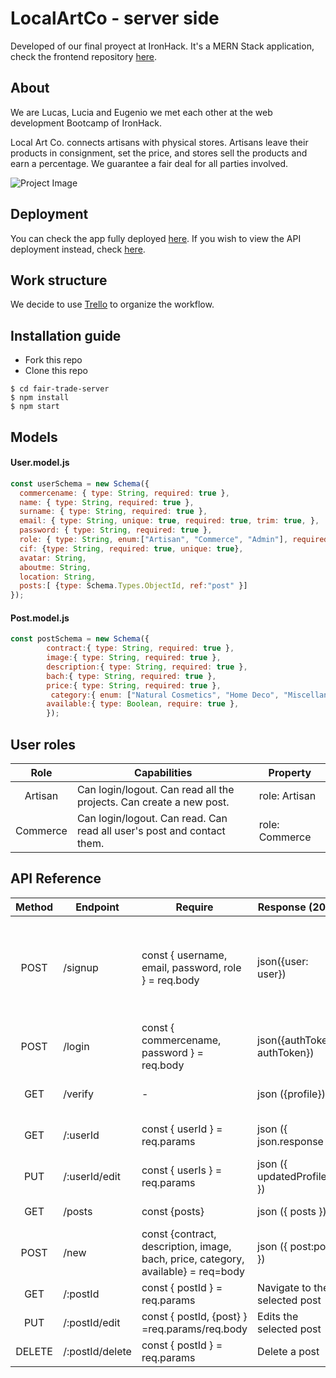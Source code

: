# LocalArtCo - server side
Developed of our final proyect at IronHack. It's a MERN Stack application, check the frontend repository [here](https://github.com/eoGimenez/fair-trade-client).

## About
We are Lucas, Lucia and Eugenio we met each other at the web development Bootcamp of IronHack. 

 Local Art Co. connects artisans with physical stores.  Artisans leave their products in consignment, set the price, and stores sell the products and earn a percentage. We guarantee a fair deal for all parties involved.

![Project Image](https://res.cloudinary.com/dxk04cijr/image/upload/v1678989961/localartco/navbarlogo_bjkqoq.png "Project Image")

## Deployment
You can check the app fully deployed [here](#http://localartco.netlify.app). If you wish to view the API deployment instead, check [here](#).

## Work structure
We decide to use [Trello](https://trello.com/b/pWR9rkVU/app) to organize the workflow.

## Installation guide
- Fork this repo
- Clone this repo 

```shell
$ cd fair-trade-server
$ npm install
$ npm start
```

## Models
#### User.model.js
```js
const userSchema = new Schema({
  commercename: { type: String, required: true },
  name: { type: String, required: true },
  surname: { type: String, required: true },
  email: { type: String, unique: true, required: true, trim: true, },
  password: { type: String, required: true },
  role: { type: String, enum:["Artisan", "Commerce", "Admin"], required: true},
  cif: {type: String, required: true, unique: true},
  avatar: String,
  aboutme: String,
  location: String,
  posts:[ {type: Schema.Types.ObjectId, ref:"post" }]
});
```
#### Post.model.js
```js
const postSchema = new Schema({
        contract:{ type: String, required: true },
        image:{ type: String, required: true },
        description:{ type: String, required: true },
        bach:{ type: String, required: true },
        price:{ type: String, required: true },
         category:{ enum: ["Natural Cosmetics", "Home Deco", "Miscellaneous", "Fabric & Fashion" ],    require: true },
        available:{ type: Boolean, require: true },
        });
```



## User roles
| Role  | Capabilities                                                                                                                               | Property       |
| :---: | ------------------------------------------------------------------------------------------------------------------------------------------ | -------------- |
| Artisan  | Can login/logout. Can read all the projects. Can create a new post.                                                                       | role: Artisan |
| Commerce | Can login/logout. Can read. Can read all user's post and contact them. | role: Commerce  |

## API Reference
| Method | Endpoint                    | Require                                             | Response (200)                                                        | Action                                                                    |
| :----: | --------------------------- | --------------------------------------------------- |---------------------------------------------------------------------- | ------------------------------------------------------------------------- |
| POST| /signup | const { username, email, password, role } = req.body | json({user: user}) | Registers the user in the database and returns the logged in user. |
| POST | /login | const { commercename, password } = req.body | json({authToken: authToken}) | Log in an user already registered.|
| GET| /verify | -| json ({profile}) | Navigate to user's profile|
| GET| /:userId| const { userId } = req.params | json ({ json.response })| Return to user's profile|
|PUT| /:userId/edit| const { userIs } = req.params| json ({ updatedProfile }) | Edits the User's profile|
|GET| /posts| const {posts} | json ({ posts })| Return a post's list|
|POST| /new| const {contract, description, image, bach, price, category, available} = req=body | json ({ post:post }) | Adds a new Post|
|GET| /:postId| const { postId } = req.params | Navigate to the selected post|
|PUT| /:postId/edit | const { postId, {post} } =req.params/req.body | Edits the selected post|
|DELETE| /:postId/delete| const { postId } = req.params | Delete a post|
